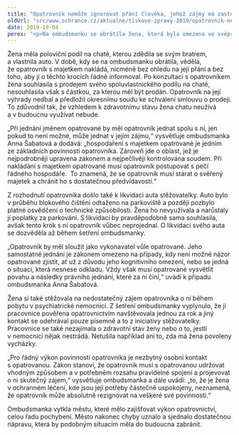 ```yaml
---
title: "Opatrovník nemůže ignorovat přání člověka, jehož zájmy má zastupovat"
oldUrl: "src/www.ochrance.cz/aktualne/tiskove-zpravy-2019/opatrovnik-nemuze-ignorovat-prani-cloveka-jehoz-zajmy-ma-zastupovat"
date: 2019-10-04
perex: "<p>Na ombudsmanku se obrátila žena, která byla omezena ve svéprávnosti v průběhu výkonu ústavní formy ochranného léčení. Opatrovníkem bylo jmenováno město. Žena se na ombudsmanku obrátila s podezřením na pochybení opatrovníka především v oblasti hospodaření s majetkem, stěžovala si také na nedostatečný kontakt a celkový nezájem o její osud. Ombudsmanka během svého šetření dala ženě za pravdu a podařilo se jí sjednat v jejím případu dostatečnou nápravu. </p>"
---
```


<!-- imported from the old website -->

<p>Žena měla poloviční podíl na chatě, kterou zdědila se svým bratrem, a vlastnila auto. V době, kdy se na ombudsmanku obrátila, věděla, že opatrovník s majetkem nakládá, nicméně bez ohledu na její přání a bez toho, aby jí o těchto krocích řádně informoval. Po konzultaci s opatrovníkem žena souhlasila s prodejem svého spoluvlastnického podílu na chatě, nesouhlasila však s částkou, za kterou měl být prodán. Opatrovník na její výhrady nedbal a předložil okresnímu soudu ke schválení smlouvu o prodeji. To zdůvodnil tak, že vzhledem k zdravotnímu stavu žena chatu neužívá a v budoucnu využívat nebude. </p> <p>„Při jednání jménem opatrované by měl opatrovník jednat spolu s ní, jen pokud to není možné, může jednat v jejím zájmu,“ vysvětluje ombudsmanka Anna Šabatová a dodává: „hospodaření s majetkem opatrované je jedním ze základních povinností opatrovníka. Zároveň jde o oblast, jež je nejpodrobněji upravena zákonem a nejpečlivěji kontrolována soudem. Při nakládání s majetkem opatrované musí opatrovník postupovat s péčí řádného hospodáře.  To znamená, že se opatrovník musí starat o svěřený majetek a chránit ho s dostatečnou předvídavostí.“ </p> <p>Z rozhodnutí opatrovníka došlo také k likvidaci auta stěžovatelky. Auto bylo v průběhu blokového čištění odtaženo na parkoviště a později pozbylo platné osvědčení o technické způsobilosti. Žena ho nevyužívala a narůstaly jí poplatky za parkování. S likvidací by pravděpodobně sama souhlasila, avšak tento krok s ní opatrovník vůbec neprojednal. O likvidaci svého auta se dozvěděla až během šetření ombudsmanky. </p> <p>„Opatrovník by měl sloužit jako vykonavatel vůle opatrované. Jeho samostatné jednání je zákonem omezeno na případy, kdy není možné názor opatrované zjistit, ať už z důvodu jeho kognitivního omezení, nebo se jedná o situaci, která nesnese odkladu. Vždy však musí opatrované vysvětlit povahu a následky právního jednání, které za ni činí,“ uvádí k případu ombudsmanka Anna Šabatová. </p> <p>Žena si také stěžovala na nedostatečný zájem opatrovníka o ni během pobytu v psychiatrické nemocnici. Z šetření ombudsmanky vyplynulo, že ji pracovnice pověřena opatrovnictvím navštěvovala jednou za rok a jiný kontakt se odehrával pouze písemně a to z iniciativy stěžovatelky. Pracovnice se také nezajímala o zdravotní stav ženy nebo o to, jestli v nemocnici nějak nestrádá. Netušila například ani to, zda má žena povoleny vycházky. </p> <p>„Pro řádný výkon povinností opatrovníka je nezbytný osobní kontakt s opatrovanou. Zákon stanoví, že opatrovník musí s opatrovanou udržovat vhodným způsobem a v potřebném rozsahu pravidelné spojení a projevovat o ni skutečný zájem,“ vysvětluje ombudsmanka a dále uvádí: „to, že je žena v ochranném léčení, kde jsou její potřeby částečně uspokojeny, neznamená, že opatrovník může absolutně rezignovat na veškeré své povinnosti.“</p> <p>Ombudsmanka vytkla městu, které mělo zajišťovat výkon opatrovnictví, celou řadu pochybení. Město nakonec chyby uznalo a sjednalo dostatečnou nápravu, která by podobným situacím měla do budoucna zabránit. </p>
